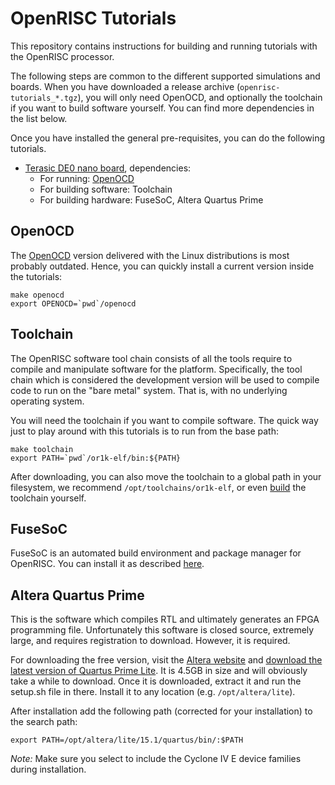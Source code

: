 # OpenRISC Tutorials

This repository contains instructions for building and running
tutorials with the OpenRISC processor.

The following steps are common to the different supported simulations
and boards. When you have downloaded a release archive
(`openrisc-tutorials_*.tgz`), you will only need OpenOCD, and
optionally the toolchain if you want to build software yourself. You
can find more dependencies in the list below.

Once you have installed the general pre-requisites, you can do the
following tutorials.

* [Terasic DE0 nano board](de0_nano/README.md), dependencies:
  * For running: [OpenOCD](#openocd)
  * For building software: Toolchain
  * For building hardware: FuseSoC, Altera Quartus Prime

## OpenOCD

The [OpenOCD](http://www.openocd.org) version delivered with the Linux
distributions is most probably outdated. Hence, you can quickly
install a current version inside the tutorials:

	make openocd
	export OPENOCD=`pwd`/openocd

## Toolchain

The OpenRISC software tool chain consists of all the tools require to
compile and manipulate software for the platform. Specifically, the
tool chain which is considered the development version will be used to
compile code to run on the "bare metal" system. That is, with no
underlying operating system.

You will need the toolchain if you want to compile software. The quick
way just to play around with this tutorials is to run from the base
path:

	make toolchain
	export PATH=`pwd`/or1k-elf/bin:${PATH}

After downloading, you can also move the toolchain to a global path in
your filesystem, we recommend `/opt/toolchains/or1k-elf`, or even
[build](http://openrisc.io/newlib/building.html) the toolchain
yourself.

## FuseSoC

FuseSoC is an automated build environment and package manager for
OpenRISC. You can install it as described
[here](https://github.com/olofk/fusesoc).

## Altera Quartus Prime

This is the software which compiles RTL and ultimately generates an
FPGA programming file. Unfortunately this software is closed source,
extremely large, and requires registration to download. However, it is
required.

For downloading the free version, visit the
[Altera website](http://dl.altera.com/?edition=lite) and
[download the latest version of Quartus Prime Lite](http://download.altera.com/akdlm/software/acdsinst/15.1/185/ib_tar/Quartus-lite-15.1.0.185-linux.tar). It
is 4.5GB in size and will obviously take a while to download. Once it
is downloaded, extract it and run the setup.sh file in there. Install
it to any location (e.g. `/opt/altera/lite`).

After installation add the following path (corrected for your
installation) to the search path:

	export PATH=/opt/altera/lite/15.1/quartus/bin/:$PATH

*Note:* Make sure you select to include the Cyclone IV E device
 families during installation.
